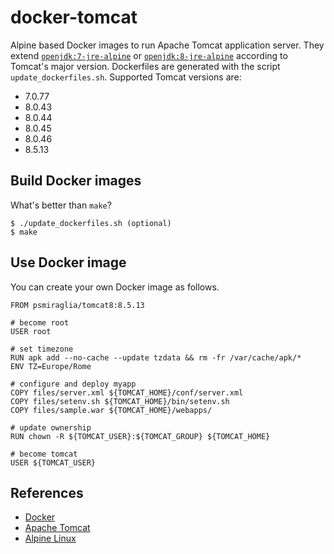 # docker-tomcat

Alpine based Docker images to run Apache Tomcat application server. They
extend [`openjdk:7-jre-alpine`][7-jre-alpine] or
[`openjdk:8-jre-alpine`][8-jre-alpine] according to Tomcat's major version.
Dockerfiles are generated with the script `update_dockerfiles.sh`. Supported
Tomcat versions are:

*   7.0.77
*   8.0.43
*   8.0.44
*   8.0.45
*   8.0.46
*   8.5.13

[7-jre-alpine]: https://github.com/docker-library/openjdk/tree/master/7-jre/alpine
[8-jre-alpine]: https://github.com/docker-library/openjdk/tree/master/8-jre/alpine

## Build Docker images

What's better than `make`?

    $ ./update_dockerfiles.sh (optional)
    $ make

## Use Docker image

You can create your own Docker image as follows.

    FROM psmiraglia/tomcat8:8.5.13

    # become root
    USER root

    # set timezone
    RUN apk add --no-cache --update tzdata && rm -fr /var/cache/apk/*
    ENV TZ=Europe/Rome

    # configure and deploy myapp
    COPY files/server.xml ${TOMCAT_HOME}/conf/server.xml
    COPY files/setenv.sh ${TOMCAT_HOME}/bin/setenv.sh
    COPY files/sample.war ${TOMCAT_HOME}/webapps/

    # update ownership
    RUN chown -R ${TOMCAT_USER}:${TOMCAT_GROUP} ${TOMCAT_HOME}

    # become tomcat
    USER ${TOMCAT_USER}

## References

*   [Docker](https://www.docker.com)
*   [Apache Tomcat](http://tomcat.apache.org)
*   [Alpine Linux](https://alpinelinux.org)
